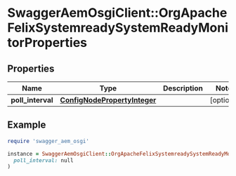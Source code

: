 # SwaggerAemOsgiClient::OrgApacheFelixSystemreadySystemReadyMonitorProperties

## Properties

| Name | Type | Description | Notes |
| ---- | ---- | ----------- | ----- |
| **poll_interval** | [**ConfigNodePropertyInteger**](ConfigNodePropertyInteger.md) |  | [optional] |

## Example

```ruby
require 'swagger_aem_osgi'

instance = SwaggerAemOsgiClient::OrgApacheFelixSystemreadySystemReadyMonitorProperties.new(
  poll_interval: null
)
```

